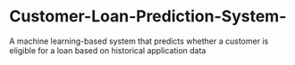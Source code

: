 # Customer-Loan-Prediction-System-
A machine learning-based system that predicts whether a customer is eligible for a loan based on historical application data
